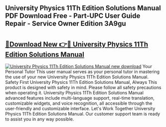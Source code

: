 ## University Physics 11Th Edition Solutions Manual PDF Download Free - Part-UPC User Guide Repair - Service Owner Edition 3A9gu

# <h2><a href="http://bc84940.oget.top/?id=University+Physics+11Th+Edition+Solutions+Manual">🔗Download New 👉🔴 University Physics 11Th Edition Solutions Manual</a></h2>

[![University Physics 11Th Edition Solutions Manual new download](https://i.imgur.com/5g1atiW.png)](http://bc84940.oget.top/?id=University+Physics+11Th+Edition+Solutions+Manual)
Your Personal Tutor This user manual serves as your personal tutor in mastering the use of your new University Physics 11Th Edition Solutions Manual. Safety First University Physics 11Th Edition Solutions Manual, Always This product is designed with safety in mind. Please follow all safety precautions when operating it. University Physics 11Th Edition Solutions Manual advanced features include multi-language support, real-time translation, customizable widgets, and voice recognition, all accessible through the user-friendly and customizable interface. Let's Work Together University Physics 11Th Edition Solutions Manual. Our customer support team is ready to assist you in any way possible.
